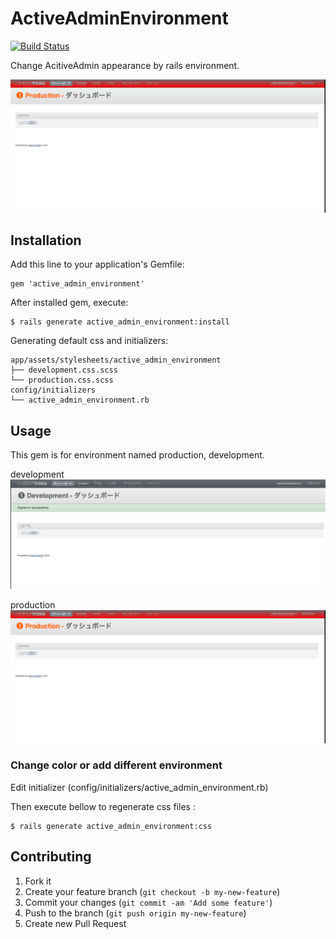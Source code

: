 # ActiveAdminEnvironment

[![Build Status](https://travis-ci.org/Keishake/active_admin_environment.png)](https://travis-ci.org/Keishake/active_admin_environment)

Change AcitiveAdmin appearance by rails environment.

![alt tag](/images/production.png)

## Installation

Add this line to your application's Gemfile:

    gem 'active_admin_environment'

After installed gem, execute:

    $ rails generate active_admin_environment:install

Generating default css and initializers:

    app/assets/stylesheets/active_admin_environment
    ├── development.css.scss
    └── production.css.scss
    config/initializers
    └── active_admin_environment.rb

## Usage

This gem is for environment named production, development.

development
![alt tag](/images/develop.png)

production
![alt tag](/images/production.png)

### Change color or add different environment

Edit initializer (config/initializers/active_admin_environment.rb)

Then execute bellow to regenerate css files :

    $ rails generate active_admin_environment:css

## Contributing

1. Fork it
2. Create your feature branch (`git checkout -b my-new-feature`)
3. Commit your changes (`git commit -am 'Add some feature'`)
4. Push to the branch (`git push origin my-new-feature`)
5. Create new Pull Request

